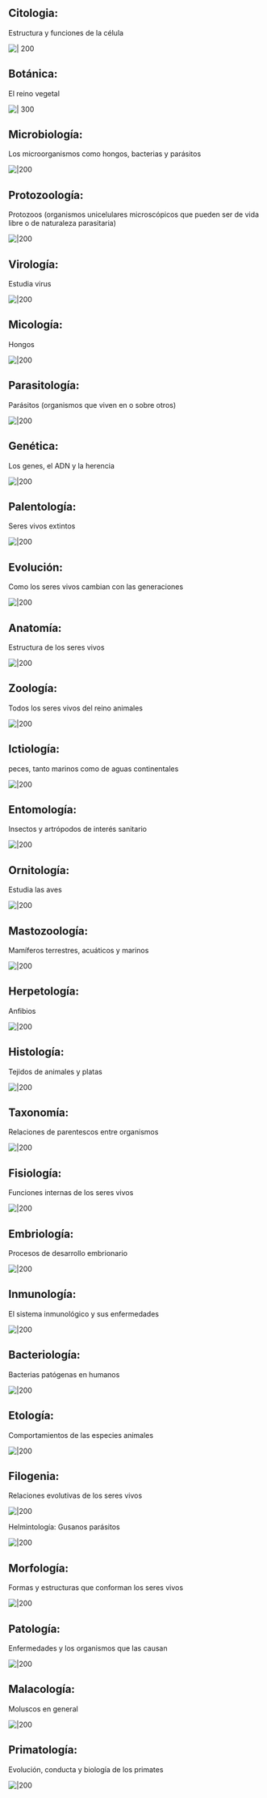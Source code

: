 ## Citologia: 
Estructura y funciones de la célula

![ | 200](https://s1.significados.com/foto/celula-1.jpg)


## Botánica: 
El reino vegetal

![ | 300](https://1.bp.blogspot.com/-Y8eAGwPb8-E/YMSkZuO5wcI/AAAAAAABlTI/OWGEQ1B7rSwiuEL7dGiLh7oZkj5zSqn2QCLcBGAsYHQ/s0/aa.PNG)


## Microbiología: 
Los microorganismos como hongos, bacterias y parásitos

![|200](https://plustatic.com/580/conversions/ramas-microbiologia-default.jpg)


## Protozoología: 
Protozoos (organismos unicelulares microscópicos que pueden ser de vida libre o de naturaleza parasitaria)

![|200](https://upload.wikimedia.org/wikipedia/commons/2/23/Mikrofoto.de-Blepharisma_japonicum_15.jpg)


## Virología: 
Estudia virus 

![|200](https://www.un.org/sites/un2.un.org/files/field/image/coronavirus.jpg)


## Micología: 
Hongos 

![|200](https://humanidades.com/wp-content/uploads/2018/12/hongos-1-e1586117419524.jpg)


## Parasitología: 
Parásitos (organismos que viven en o sobre otros)

![|200](https://ichef.bbci.co.uk/news/640/cpsprodpb/62B5/production/_98796252_soldado1.jpg)


## Genética: 
Los genes, el ADN y la herencia 

![|200](https://previews.123rf.com/images/lectermd85/lectermd851609/lectermd85160900011/63580414-el-color-ic%C3%B3nico-adn-plana-signo-abstracto-de-la-cadena-de-adn-aislado-en-el-fondo-blanco.jpg)


## Palentología: 
Seres vivos extintos

![|200](https://www.generationgenius.com/wp-content/uploads/2020/07/338-still-1-1024x576.jpg)


## Evolución: 
Como los seres vivos cambian con las generaciones

![|200](https://upload.wikimedia.org/wikipedia/commons/5/5c/March_of_Progress_%28cropped%29.jpg)


## Anatomía: 
Estructura de los seres vivos

![|200](https://clairepatella.com/wp-content/uploads/2015/10/anatomy_runner.jpg)


## Zoología: 
Todos los seres vivos del reino animales

![|200](https://micarrerauniversitaria.com/wp-content/uploads/2018/03/zoologia-1.jpg)


## Ictiología: 
peces, tanto marinos como de aguas continentales

![|200](https://upload.wikimedia.org/wikipedia/commons/thumb/a/ab/Siam_Ocean_World_8.JPG/290px-Siam_Ocean_World_8.JPG)


## Entomología: 
Insectos y artrópodos de interés sanitario

![|200](https://humanidades.com/wp-content/uploads/2018/10/escarabajo-e1583723107229.jpg)


## Ornitología: 
Estudia las aves

![|200](https://upload.wikimedia.org/wikipedia/commons/a/a5/HouseSparrow23.jpg)


## Mastozoología: 
Mamíferos terrestres, acuáticos y marinos 

![|200](https://grupojl.neocities.org/proyectohtml/Mamalog%C3%ADa1.jpg)


## Herpetología: 
Anfibios

![|200](https://nubika.es/wp-content/uploads/2021/08/RANA.jpg)


## Histología: 
Tejidos de animales y platas

![|200](https://sydweb.neocities.org/biologia/30.svg)


## Taxonomía: 
Relaciones de parentescos entre organismos

![|200](https://cdn0.ecologiaverde.com/es/posts/1/4/2/que_es_la_taxonomia_y_como_se_clasifica_4241_orig.jpg)


## Fisiología: 
Funciones internas de los seres vivos

![|200](https://encrypted-tbn0.gstatic.com/images?q=tbn:ANd9GcSvqbDOz4iw3HPlSE1KQnZaPrpwVybjY02B1Q&usqp=CAU)


## Embriología: 
Procesos de desarrollo embrionario

![|200](https://img.freepik.com/vector-premium/icono-feto-bebe_206049-3878.jpg?w=2000)


## Inmunología:  
El sistema inmunológico y sus enfermedades

![|200](https://www.topdoctors.mx/files/Image/large/6c9abbd7432e702a9eb0e5192be06d57.jpg)


## Bacteriología: 
Bacterias patógenas en humanos

![|200](https://definicion.de/wp-content/uploads/2008/12/patologia.png)


## Etología: 
Comportamientos de las especies animales

![|200](https://eoc.cat/wp-content/uploads/2019/07/etologia-canina-1.jpg)


## Filogenia: 
Relaciones evolutivas de los seres vivos

![|200](https://biositio.com/wp-content/uploads/2018/12/Filogenia.jpg)


Helmintología: Gusanos parásitos

![|200](https://i.ytimg.com/vi/QJyyq9bfoYc/maxresdefault.jpg)


## Morfología: 
Formas y estructuras que conforman los seres vivos

![|200](https://s1.significados.com/foto/morfologia-en-biologia-og.jpg)


## Patología: 
Enfermedades y los organismos que las causan

![|200](https://previews.123rf.com/images/gow27/gow271603/gow27160300085/54099963-patolog%C3%ADa-iconos-del-doodle-de-la-biolog%C3%ADa-de-escritura-a-mano-de-g%C3%A9rmenes-y-pat%C3%B3genos-para-las.jpg)


## Malacología: 
Moluscos en general

![|200](https://definicion.de/wp-content/uploads/2020/08/Malacologia-conquilogia.jpg)


## Primatología: 
Evolución, conducta y biología de los primates

![|200](https://www.fundacioudg.org/img/image/fotos/primatologia2_1_1.jpg?w=495&h=330&zc=1&aoe=1&q=80)